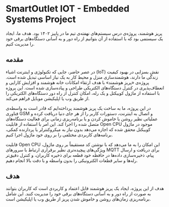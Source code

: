 # SmartOutlet IOT - Embedded Systems Project

پریز هوشمند، پروژه‌ی درس سیستم‌های نهفته‌ی تیم ما در پاییز ۱۴۰۲ بود.
هدف ما، ایجاد یک سیستمی بود که با استفاده از آن بتوانیم از راه دور و به آسانی دستگاه‌های برقی خود را مدیریت کنیم.

## مقدمه

در عصر حاضر، جایی که تکنولوژی و اینترنت اشیاء (IoT) نقش بسزایی در بهبود کیفیت زندگی ما دارند، هوشمندسازی منزل و محیط کار به یک نیاز اساسی تبدیل شده است. پروژه‌ی «پریز هوشمند» با هدف ارتقاء امکانات خانه هوشمند و افزایش کارایی و انعطاف‌پذیری در کنترل دستگاه‌های الکتریکی طراحی و پیاده‌سازی شده است. این پروژه با استفاده از ماژول کوییکتل و یک رله، امکان کنترل از راه دور دستگاه‌های الکتریکی را از طریق وب یا اپلیکیشن موبایل فراهم می‌کند.

در این پروژه، ما به ساخت یک پریز هوشمند پرداخته‌ایم که قادر است به واسطه‌ی فناوری GSM و اتصال به اینترنت، دستورات کاربر را از هر جای دنیا دریافت کرده و عملیاتی نظیر روشن یا خاموش کردن و یا برنامه‌ریزی زمانی برای فعالیت دستگاه‌های متصل شده را اجرا کند. این امر با استفاده از قابلیت Open CPU موجود در ماژول کوییکتل محقق شده که اجازه می‌دهد بدون نیاز به میکروکنترلر یا پردازنده کمکی، برنامه‌های کاربردی مختلفی را بر روی خود ماژول اجرا کنیم.

قابلیت Open CPU این امکان را به ما می‌دهد که با نوشتن کد مستقیماً بر روی ماژول، ویژگی‌های پیچیده‌تری نظیر برقراری ارتباط با سرورهای MQTT برای دریافت و ارسال پیام، ذخیره‌سازی داده‌ها در حافظه خود قطعه برای ذخیره کاربران، و کنترل دقیق‌تر رله‌ها و سایر قطعات الکترونیکی را بدون واسطه و با دقت بالا انجام دهیم.

## هدف

هدف از این پروژه، ایجاد یک پریز هوشمند قابل اعتماد و کاربردی است که کاربران بتوانند به صورت از راه دور و به آسانی دستگاه‌های برقی خود را مدیریت کنند. این شامل برنامه‌ریزی زمان‌های روشن و خاموش شدن پریز از طریق وب یا اپلیکیشن است.


